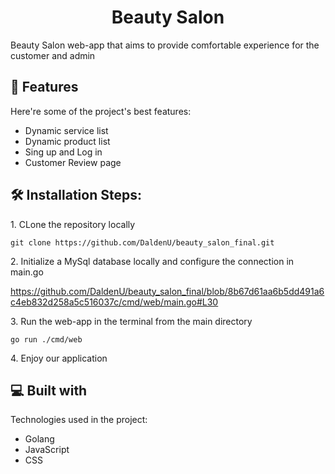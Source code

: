 <h1 align="center" id="title">Beauty Salon</h1>

<p id="description">Beauty Salon web-app that aims to provide comfortable experience for the customer and admin</p>

  
  
<h2>🧐 Features</h2>

Here're some of the project's best features:

*   Dynamic service list
*   Dynamic product list
*   Sing up and Log in
*   Customer Review page

<h2>🛠️ Installation Steps:</h2>

<p>1. CLone the repository locally</p>

```
git clone https://github.com/DaldenU/beauty_salon_final.git
```

<p>2. Initialize a MySql database locally and configure the connection in main.go</p>

https://github.com/DaldenU/beauty_salon_final/blob/8b67d61aa6b5dd491a6c4eb832d258a5c516037c/cmd/web/main.go#L30

<p>3. Run the web-app in the terminal from the main directory</p>

```
go run ./cmd/web
```

<p>4. Enjoy our application</p>

  
  
<h2>💻 Built with</h2>

Technologies used in the project:

*   Golang
*   JavaScript
*   CSS
